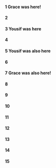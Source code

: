 #### 1 Grace was here!
#### 2
#### 3 Yousif was here
#### 4
#### 5 Yousif was also here
#### 6
#### 7 Grace was also here!
#### 8
#### 9
#### 10
#### 11
#### 12
#### 13
#### 14
#### 15